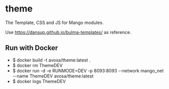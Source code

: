 # theme
The Template, CSS and JS for Mango modules.

Use https://dansup.github.io/bulma-templates/ as reference.

## Run with Docker
* $ docker build -t avosa/theme:latest .
* $ docker rm ThemeDEV
* $ docker run -d -e RUNMODE=DEV -p 8093:8093 --network mango_net --name ThemeDEV avosa/theme:latest
* $ docker logs ThemeDEV
